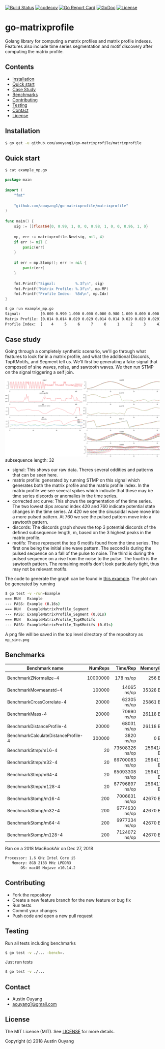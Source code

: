 [![Build Status](https://travis-ci.com/aouyang1/go-matrixprofile.svg?branch=master)](https://travis-ci.com/aouyang1/go-matrixprofile)
[![codecov](https://codecov.io/gh/aouyang1/go-matrixprofile/branch/master/graph/badge.svg)](https://codecov.io/gh/aouyang1/go-matrixprofile)
[![Go Report Card](https://goreportcard.com/badge/github.com/aouyang1/go-matrixprofile)](https://goreportcard.com/report/github.com/aouyang1/go-matrixprofile)
[![GoDoc](https://godoc.org/github.com/aouyang1/go-matrixprofile?status.svg)](https://godoc.org/github.com/aouyang1/go-matrixprofile)
[![License](https://img.shields.io/badge/License-MIT-blue.svg)](https://opensource.org/licenses/MIT)

# go-matrixprofile

Golang library for computing a matrix profiles and matrix profile indexes. Features also include time series segmentation and motif discovery after computing the matrix profile.

## Contents
- [Installation](#installation)
- [Quick start](#quick-start)
- [Case Study](#case-study)
- [Benchmarks](#benchmarks)
- [Contributing](#contributing)
- [Testing](#testing)
- [Contact](#contact)
- [License](#license)

## Installation
```sh
$ go get -u github.com/aouyang1/go-matrixprofile/matrixprofile
```

## Quick start
```sh
$ cat example_mp.go
```
```go
package main

import (
	"fmt"

	"github.com/aouyang1/go-matrixprofile/matrixprofile"
)

func main() {
	sig := []float64{0, 0.99, 1, 0, 0, 0.98, 1, 0, 0, 0.96, 1, 0}

	mp, err := matrixprofile.New(sig, nil, 4)
	if err != nil {
		panic(err)
	}

	if err = mp.Stomp(); err != nil {
		panic(err)
	}

	fmt.Printf("Signal:         %.3f\n", sig)
	fmt.Printf("Matrix Profile: %.3f\n", mp.MP)
	fmt.Printf("Profile Index:  %5d\n", mp.Idx)
}
```
```sh
$ go run example_mp.go
Signal:         [0.000 0.990 1.000 0.000 0.000 0.980 1.000 0.000 0.000 0.960 1.000 0.000]
Matrix Profile: [0.014 0.014 0.029 0.029 0.014 0.014 0.029 0.029 0.029]
Profile Index:  [    4     5     6     7     0     1     2     3     4]
```

## Case study
Going through a completely synthetic scenario, we'll go through what features to look for in a matrix profile, and what the additional Discords, TopKMotifs, and Segment tell us. We'll first be generating a fake signal that composed of sine waves, noise, and sawtooth waves. We then run STMP on the signal triggering a self join.

![mpsin](https://github.com/aouyang1/go-matrixprofile/blob/master/mp_sine.png)
subsequence length: 32

* signal: This shows our raw data. Theres several oddities and patterns that can be seen here. 
* matrix profile: generated by running STMP on this signal which generates both the matrix profile and the matrix profile index. In the matrix profile we see several spikes which indicate that these may be time series discords or anomalies in the time series.
* corrected arc curve: This shows the segmentation of the time series. The two lowest dips around index 420 and 760 indicate potential state changes in the time series. At 420 we see the sinusoidal wave move into a more pulsed pattern. At 760 we see the pulsed pattern move into a sawtooth pattern.
* discords: The discords graph shows the top 3 potential discords of the defined subsequence length, m, based on the 3 highest peaks in the matrix profile.
* motifs: These represent the top 6 motifs found from the time series. The first one being the initial sine wave pattern. The second is during the pulsed sequence on a fall of the pulse to noise. The third is during the pulsed sequence on a rise from the noise to the pulse. The fourth is the sawtooth pattern. The remaining motifs don't look particularly tight, thus may not be relevant motifs.

The code to generate the graph can be found in [this example](https://github.com/aouyang1/go-matrixprofile/blob/master/matrixprofile/example_test.go#L120). The plot can be generated by running
```sh
$ go test -v -run=Example
=== RUN   Example
--- PASS: Example (0.16s)
=== RUN   ExampleMatrixProfile_Segment
--- PASS: ExampleMatrixProfile_Segment (0.01s)
=== RUN   ExampleMatrixProfile_TopKMotifs
--- PASS: ExampleMatrixProfile_TopKMotifs (0.01s)
```
A png file will be saved in the top level directory of the repository as `mp_sine.png`

## Benchmarks
Benchmark name                     | NumReps |    Time/Rep   |  Memory/Rep  |   Alloc/Rep
-----------------------------------|--------:|--------------:|-------------:|--------------:
BenchmarkZNormalize-4              | 10000000|      178 ns/op|      256 B/op|    1 allocs/op
BenchmarkMovmeanstd-4              |   100000|    14065 ns/op|    35328 B/op|    4 allocs/op
BenchmarkCrossCorrelate-4          |    20000|    62305 ns/op|    25861 B/op|    3 allocs/op
BenchmarkMass-4                    |    20000|    70990 ns/op|    26118 B/op|    4 allocs/op
BenchmarkDistanceProfile-4         |    20000|    68031 ns/op|    26118 B/op|    4 allocs/op
BenchmarkCalculateDistanceProfile-4|   300000|     3820 ns/op|        0 B/op|    0 allocs/op
BenchmarkStmp/m16-4                |       20| 73508326 ns/op| 25941804 B/op| 3973 allocs/op
BenchmarkStmp/m32-4                |       20| 66700083 ns/op| 25941715 B/op| 3973 allocs/op
BenchmarkStmp/m64-4                |       20| 65093308 ns/op| 25941715 B/op| 3973 allocs/op
BenchmarkStmp/m128-4               |       20| 67796897 ns/op| 25941715 B/op| 3973 allocs/op
BenchmarkStomp/m16-4               |      200|  7006631 ns/op|    42670 B/op|    5 allocs/op
BenchmarkStomp/m32-4               |      200|  6774930 ns/op|    42670 B/op|    5 allocs/op
BenchmarkStomp/m64-4               |      200|  6977334 ns/op|    42670 B/op|    5 allocs/op
BenchmarkStomp/m128-4              |      200|  7124072 ns/op|    42670 B/op|    5 allocs/op

Ran on a 2018 MacBookAir on Dec 27, 2018
```
Processor: 1.6 GHz Intel Core i5
   Memory: 8GB 2133 MHz LPDDR3   
       OS: macOS Mojave v10.14.2
```

## Contributing
* Fork the repository
* Create a new feature branch for the new feature or bug fix
* Run tests
* Commit your changes
* Push code and open a new pull request

## Testing
Run all tests including benchmarks
```sh
$ go test -v ./... -bench=.
```
Just run tests
```sh
$ go test -v ./...
```
## Contact
* Austin Ouyang
* aouyang1@gmail.com

## License
The MIT License (MIT). See [LICENSE](https://github.com/aouyang1/go-matrixprofile/blob/master/LICENSE) for more details.

Copyright (c) 2018 Austin Ouyang
